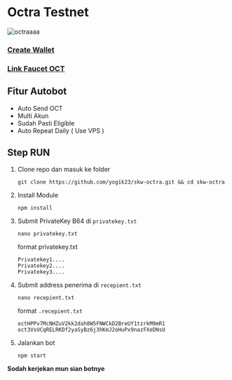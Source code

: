 # Octra Testnet

![octraaaa](https://github.com/user-attachments/assets/69f8ec47-5c5d-48bd-9730-c222c47b8ae8)

### [Create Wallet](https://github.com/octra-labs/wallet-gen)

### [Link Faucet OCT](https://faucet.octra.network/)


## Fitur Autobot
- Auto Send OCT
- Multi Akun
- Sudah Pasti Eligible
- Auto Repeat Daily ( Use VPS )

## Step RUN

1. Clone repo dan masuk ke folder
    ```
    git clone https://github.com/yogik23/skw-octra.git && cd skw-octra
    ```
2. Install Module
    ```
    npm install
    ```
3. Submit PrivateKey B64 di `privatekey.txt`
    ```
    nano privatekey.txt
    ```
   format privatekey.txt
    ```
    Privatekey1....
    Privatekey2....
    Privatekey3....
    ```
4. Submit address penerima di `recepient.txt` 
    ```
    nano recepient.txt
    ```
   format `.recepient.txt`
    ```
    octHPPv7McNHZuV2kk2dah8W5FNWCkD2BreUY1tzrkM9mR1
    oct3VsUCqRELRKDf2yaSyBz6j3hKmJ2oHuPx9nazFXeDNsU

    ```
5. Jalankan bot 
    ```
    npm start
    ```


**Sodah kerjekan mun sian botnye**
